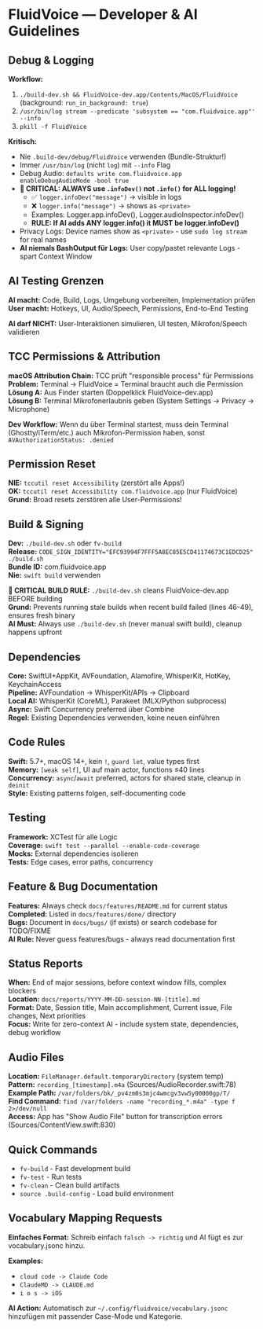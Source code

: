 # FluidVoice — Developer & AI Guidelines

## Debug & Logging

**Workflow:** 
1. `./build-dev.sh && FluidVoice-dev.app/Contents/MacOS/FluidVoice` (background: `run_in_background: true`)
2. `/usr/bin/log stream --predicate 'subsystem == "com.fluidvoice.app"' --info` 
3. `pkill -f FluidVoice`

**Kritisch:** 
- Nie `.build-dev/debug/FluidVoice` verwenden (Bundle-Struktur!)
- Immer `/usr/bin/log` (nicht `log`) mit `--info` Flag
- Debug Audio: `defaults write com.fluidvoice.app enableDebugAudioMode -bool true`
- **🚨 CRITICAL: ALWAYS use `.infoDev()` not `.info()` for ALL logging!** 
  - ✅ `logger.infoDev("message")` → visible in logs
  - ❌ `logger.info("message")` → shows as `<private>` 
  - Examples: Logger.app.infoDev(), Logger.audioInspector.infoDev()
  - **RULE: If AI adds ANY logger.info() it MUST be logger.infoDev()**
- Privacy Logs: Device names show as `<private>` - use `sudo log stream` for real names
- **AI niemals BashOutput für Logs:** User copy/pastet relevante Logs - spart Context Window

## AI Testing Grenzen

**AI macht:** Code, Build, Logs, Umgebung vorbereiten, Implementation prüfen  
**User macht:** Hotkeys, UI, Audio/Speech, Permissions, End-to-End Testing

**AI darf NICHT:** User-Interaktionen simulieren, UI testen, Mikrofon/Speech validieren

## TCC Permissions & Attribution

**macOS Attribution Chain:** TCC prüft "responsible process" für Permissions  
**Problem:** Terminal → FluidVoice = Terminal braucht auch die Permission  
**Lösung A:** Aus Finder starten (Doppelklick FluidVoice-dev.app)  
**Lösung B:** Terminal Mikrofonerlaubnis geben (System Settings → Privacy → Microphone)

**Dev Workflow:** Wenn du über Terminal startest, muss dein Terminal (Ghostty/iTerm/etc.) auch Mikrofon-Permission haben, sonst `AVAuthorizationStatus: .denied`

## Permission Reset 

**NIE:** `tccutil reset Accessibility` (zerstört alle Apps!)  
**OK:** `tccutil reset Accessibility com.fluidvoice.app` (nur FluidVoice)  
**Grund:** Broad resets zerstören alle User-Permissions!

## Build & Signing

**Dev:** `./build-dev.sh` oder `fv-build`  
**Release:** `CODE_SIGN_IDENTITY="EFC93994F7FFF5A8EC85E5CD41174673C1EDCD25" ./build.sh`  
**Bundle ID:** com.fluidvoice.app  
**Nie:** `swift build` verwenden

**🚨 CRITICAL BUILD RULE:** `./build-dev.sh` cleans FluidVoice-dev.app BEFORE building  
**Grund:** Prevents running stale builds when recent build failed (lines 46-49), ensures fresh binary  
**AI Must:** Always use `./build-dev.sh` (never manual swift build), cleanup happens upfront

## Dependencies

**Core:** SwiftUI+AppKit, AVFoundation, Alamofire, WhisperKit, HotKey, KeychainAccess  
**Pipeline:** AVFoundation → WhisperKit/APIs → Clipboard  
**Local AI:** WhisperKit (CoreML), Parakeet (MLX/Python subprocess)  
**Async:** Swift Concurrency preferred über Combine  
**Regel:** Existing Dependencies verwenden, keine neuen einführen

## Code Rules

**Swift:** 5.7+, macOS 14+, kein `!`, `guard let`, value types first  
**Memory:** `[weak self]`, UI auf main actor, functions ≤40 lines  
**Concurrency:** `async`/`await` preferred, actors for shared state, cleanup in `deinit`  
**Style:** Existing patterns folgen, self-documenting code

## Testing

**Framework:** XCTest für alle Logic  
**Coverage:** `swift test --parallel --enable-code-coverage`  
**Mocks:** External dependencies isolieren  
**Tests:** Edge cases, error paths, concurrency

## Feature & Bug Documentation

**Features:** Always check `docs/features/README.md` for current status  
**Completed:** Listed in `docs/features/done/` directory  
**Bugs:** Document in `docs/bugs/` (if exists) or search codebase for TODO/FIXME  
**AI Rule:** Never guess features/bugs - always read documentation first

## Status Reports

**When:** End of major sessions, before context window fills, complex blockers  
**Location:** `docs/reports/YYYY-MM-DD-session-NN-[title].md`  
**Format:** Date, Session title, Main accomplishment, Current issue, File changes, Next priorities  
**Focus:** Write for zero-context AI - include system state, dependencies, debug workflow

## Audio Files

**Location:** `FileManager.default.temporaryDirectory` (system temp)  
**Pattern:** `recording_[timestamp].m4a` (Sources/AudioRecorder.swift:78)  
**Example Path:** `/var/folders/bk/_pv4zm0s3mjc4wmcgv3vw5y00000gp/T/`  
**Find Command:** `find /var/folders -name "recording_*.m4a" -type f 2>/dev/null`  
**Access:** App has "Show Audio File" button for transcription errors (Sources/ContentView.swift:830)

## Quick Commands

- `fv-build` - Fast development build
- `fv-test` - Run tests 
- `fv-clean` - Clean build artifacts
- `source .build-config` - Load build environment

## Vocabulary Mapping Requests

**Einfaches Format:** Schreib einfach `falsch -> richtig` und AI fügt es zur vocabulary.jsonc hinzu.

**Examples:**
- `cloud code -> Claude Code` 
- `ClaudeMD -> CLAUDE.md`
- `i o s -> iOS`

**AI Action:** Automatisch zur `~/.config/fluidvoice/vocabulary.jsonc` hinzufügen mit passender Case-Mode und Kategorie.